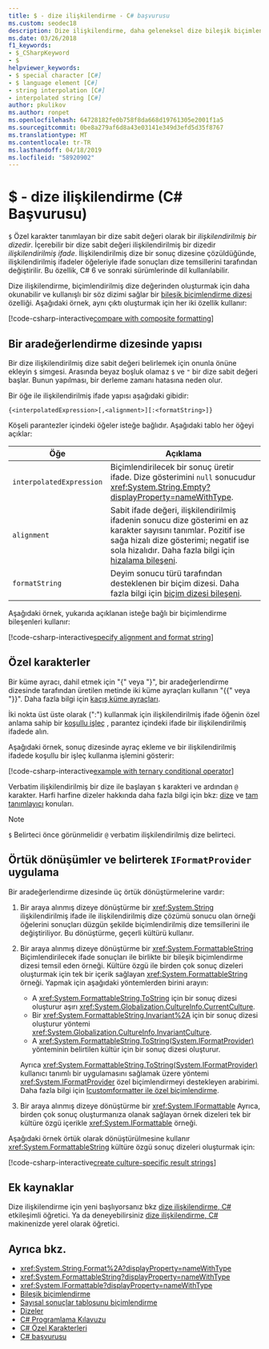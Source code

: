 ```yaml
---
title: $ - dize ilişkilendirme - C# başvurusu
ms.custom: seodec18
description: Dize ilişkilendirme, daha geleneksel dize bileşik biçimlendirme dizesi çıkış biçimine daha okunabilir ve kullanışlı bir söz dizimi sağlar.
ms.date: 03/26/2018
f1_keywords:
- $_CSharpKeyword
- $
helpviewer_keywords:
- $ special character [C#]
- $ language element [C#]
- string interpolation [C#]
- interpolated string [C#]
author: pkulikov
ms.author: ronpet
ms.openlocfilehash: 64728182fe0b758f8da668d19761305e2001f1a5
ms.sourcegitcommit: 0be8a279af6d8a43e03141e349d3efd5d35f8767
ms.translationtype: MT
ms.contentlocale: tr-TR
ms.lasthandoff: 04/18/2019
ms.locfileid: "58920902"
---
```

# <a name="---string-interpolation-c-reference"></a>$ - dize ilişkilendirme (C# Başvurusu)

`$` Özel karakter tanımlayan bir dize sabit değeri olarak bir *ilişkilendirilmiş bir dizedir*. İçerebilir bir dize sabit değeri ilişkilendirilmiş bir dizedir *ilişkilendirilmiş ifade*. İlişkilendirilmiş dize bir sonuç dizesine çözüldüğünde, ilişkilendirilmiş ifadeler öğeleriyle ifade sonuçları dize temsillerini tarafından değiştirilir. Bu özellik, C# 6 ve sonraki sürümlerinde dil kullanılabilir.

Dize ilişkilendirme, biçimlendirilmiş dize değerinden oluşturmak için daha okunabilir ve kullanışlı bir söz dizimi sağlar bir [bileşik biçimlendirme dizesi](../../../standard/base-types/composite-formatting.md) özelliği. Aşağıdaki örnek, aynı çıktı oluşturmak için her iki özellik kullanır:

[!code-csharp-interactive[compare with composite formatting](../../../../samples/snippets/csharp/language-reference/tokens/string-interpolation.cs#1)]

## <a name="structure-of-an-interpolated-string"></a>Bir aradeğerlendirme dizesinde yapısı

Bir dize ilişkilendirilmiş dize sabit değeri belirlemek için onunla önüne ekleyin `$` simgesi. Arasında beyaz boşluk olamaz `$` ve `"` bir dize sabit değeri başlar. Bunun yapılması, bir derleme zamanı hatasına neden olur.

Bir öğe ile ilişkilendirilmiş ifade yapısı aşağıdaki gibidir:

```
{<interpolatedExpression>[,<alignment>][:<formatString>]}
```

Köşeli parantezler içindeki öğeler isteğe bağlıdır. Aşağıdaki tablo her öğeyi açıklar:

|Öğe|Açıklama|
|-------------|-----------------|
|`interpolatedExpression`|Biçimlendirilecek bir sonuç üretir ifade. Dize gösterimini `null` sonucudur <xref:System.String.Empty?displayProperty=nameWithType>.|
|`alignment`|Sabit ifade değeri, ilişkilendirilmiş ifadenin sonucu dize gösterimi en az karakter sayısını tanımlar. Pozitif ise sağa hizalı dize gösterimi; negatif ise sola hizalıdır. Daha fazla bilgi için [hizalama bileşeni](../../../standard/base-types/composite-formatting.md#alignment-component).|
|`formatString`|Deyim sonucu türü tarafından desteklenen bir biçim dizesi. Daha fazla bilgi için [biçim dizesi bileşeni](../../../standard/base-types/composite-formatting.md#format-string-component).|

Aşağıdaki örnek, yukarıda açıklanan isteğe bağlı bir biçimlendirme bileşenleri kullanır:

[!code-csharp-interactive[specify alignment and format string](../../../../samples/snippets/csharp/language-reference/tokens/string-interpolation.cs#2)]

## <a name="special-characters"></a>Özel karakterler

Bir küme ayracı, dahil etmek için "{" veya "}", bir aradeğerlendirme dizesinde tarafından üretilen metinde iki küme ayraçları kullanın "{{" veya "}}". Daha fazla bilgi için [kaçış küme ayraçları](../../../standard/base-types/composite-formatting.md#escaping-braces).

İki nokta üst üste olarak (":") kullanmak için ilişkilendirilmiş ifade öğenin özel anlama sahip bir [koşullu işleç](../operators/conditional-operator.md) , parantez içindeki ifade bir ilişkilendirilmiş ifadede alın.

Aşağıdaki örnek, sonuç dizesinde ayraç ekleme ve bir ilişkilendirilmiş ifadede koşullu bir işleç kullanma işlemini gösterir:

[!code-csharp-interactive[example with ternary conditional operator](../../../../samples/snippets/csharp/language-reference/tokens/string-interpolation.cs#3)]

Verbatim ilişkilendirilmiş bir dize ile başlayan `$` karakteri ve ardından `@` karakter. Harfi harfine dizeler hakkında daha fazla bilgi için bkz: [dize](../keywords/string.md) ve [tam tanımlayıcı](verbatim.md) konuları.

> [!NOTE]
> `$` Belirteci önce görünmelidir `@` verbatim ilişkilendirilmiş dize belirteci.

## <a name="implicit-conversions-and-specifying-iformatprovider-implementation"></a>Örtük dönüşümler ve belirterek `IFormatProvider` uygulama

Bir aradeğerlendirme dizesinde üç örtük dönüştürmelerine vardır:

1. Bir araya alınmış dizeye dönüştürme bir <xref:System.String> ilişkilendirilmiş ifade ile ilişkilendirilmiş dize çözümü sonucu olan örneği öğelerini sonuçları düzgün şekilde biçimlendirilmiş dize temsillerini ile değiştiriliyor. Bu dönüştürme, geçerli kültürü kullanır.

1. Bir araya alınmış dizeye dönüştürme bir <xref:System.FormattableString> Biçimlendirilecek ifade sonuçları ile birlikte bir bileşik biçimlendirme dizesi temsil eden örneği. Kültüre özgü ile birden çok sonuç dizeleri oluşturmak için tek bir içerik sağlayan <xref:System.FormattableString> örneği. Yapmak için aşağıdaki yöntemlerden birini arayın:

      - A <xref:System.FormattableString.ToString> için bir sonuç dizesi oluşturur aşırı <xref:System.Globalization.CultureInfo.CurrentCulture>.
      - Bir <xref:System.FormattableString.Invariant%2A> için bir sonuç dizesi oluşturur yöntemi <xref:System.Globalization.CultureInfo.InvariantCulture>.
      - A <xref:System.FormattableString.ToString(System.IFormatProvider)> yönteminin belirtilen kültür için bir sonuç dizesi oluşturur.

    Ayrıca <xref:System.FormattableString.ToString(System.IFormatProvider)> kullanıcı tanımlı bir uygulamasını sağlamak üzere yöntemi <xref:System.IFormatProvider> özel biçimlendirmeyi destekleyen arabirimi. Daha fazla bilgi için [Icustomformatter ile özel biçimlendirme](../../../standard/base-types/formatting-types.md#custom-formatting-with-icustomformatter).

1. Bir araya alınmış dizeye dönüştürme bir <xref:System.IFormattable> Ayrıca, birden çok sonuç oluşturmanıza olanak sağlayan örnek dizeleri tek bir kültüre özgü içerikle <xref:System.IFormattable> örneği.

Aşağıdaki örnek örtük olarak dönüştürülmesine kullanır <xref:System.FormattableString> kültüre özgü sonuç dizeleri oluşturmak için:

[!code-csharp-interactive[create culture-specific result strings](../../../../samples/snippets/csharp/language-reference/tokens/string-interpolation.cs#4)]

## <a name="additional-resources"></a>Ek kaynaklar

Dize ilişkilendirme için yeni başlıyorsanız bkz [dize ilişkilendirme, C# ](../../tutorials/exploration/interpolated-strings.yml) etkileşimli öğretici. Ya da deneyebilirsiniz [dize ilişkilendirme, C# ](../../tutorials/string-interpolation.md) makinenizde yerel olarak öğretici.

## <a name="see-also"></a>Ayrıca bkz.

- <xref:System.String.Format%2A?displayProperty=nameWithType>
- <xref:System.FormattableString?displayProperty=nameWithType>
- <xref:System.IFormattable?displayProperty=nameWithType>
- [Bileşik biçimlendirme](../../../standard/base-types/composite-formatting.md)
- [Sayısal sonuçlar tablosunu biçimlendirme](../keywords/formatting-numeric-results-table.md)
- [Dizeler](../../programming-guide/strings/index.md)
- [C# Programlama Kılavuzu](../../programming-guide/index.md)
- [C# Özel Karakterleri](index.md)
- [C# başvurusu](../index.md)
